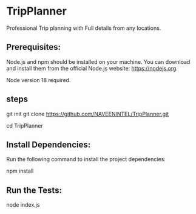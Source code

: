 # TripPlanner
Professional Trip planning with Full details from any locations. 

## Prerequisites:
Node.js and npm should be installed on your machine. You can download and install them from the official Node.js website: https://nodejs.org. 

Node version 18 required.
## steps
git init
git clone https://github.com/NAVEENINTEL/TripPlanner.git

cd TripPlanner
## Install Dependencies:
Run the following command to install the project dependencies:

npm install

## Run the  Tests:
node index.js
